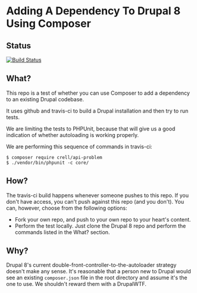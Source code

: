 Adding A Dependency To Drupal 8 Using Composer
===

Status
---
[![Build Status](https://travis-ci.org/paul-m/d8-drupal-require.svg?branch=master)](https://travis-ci.org/paul-m/d8-drupal-require)

What?
---

This repo is a test of whether you can use Composer to add a dependency to an existing Drupal codebase.

It uses github and travis-ci to build a Drupal installation and then try to run tests.

We are limiting the tests to PHPUnit, because that will give us a good indication of whether autoloading is working properly.

We are performing this sequence of commands in travis-ci:

    $ composer require crell/api-problem
    $ ./vendor/bin/phpunit -c core/

How?
---

The travis-ci build happens whenever someone pushes to this repo. If you don't have access, you can't push against this repo (and you don't). You can, however, choose from the following options:

* Fork your own repo, and push to your own repo to your heart's content.
* Perform the test locally. Just clone the Drupal 8 repo and perform the commands listed in the What? section.

Why?
---

Drupal 8's current double-front-controller-to-the-autoloader strategy doesn't make any sense. It's reasonable that a person new to Drupal would see an existing `composer.json` file in the root directory and assume it's the one to use. We shouldn't reward them with a DrupalWTF.


